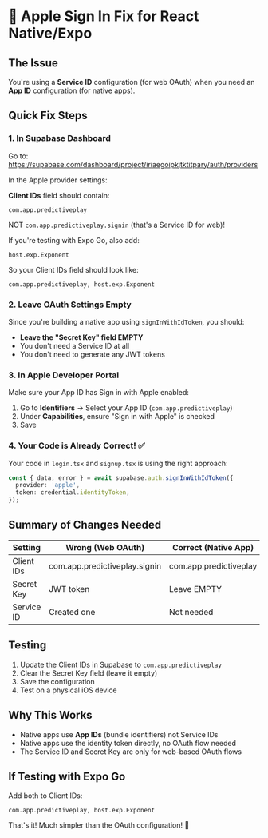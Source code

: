 # 🍎 Apple Sign In Fix for React Native/Expo

## The Issue
You're using a **Service ID** configuration (for web OAuth) when you need an **App ID** configuration (for native apps).

## Quick Fix Steps

### 1. In Supabase Dashboard
Go to: https://supabase.com/dashboard/project/iriaegoipkjtktitpary/auth/providers

In the Apple provider settings:

**Client IDs** field should contain:
```
com.app.predictiveplay
```

NOT `com.app.predictiveplay.signin` (that's a Service ID for web)!

If you're testing with Expo Go, also add:
```
host.exp.Exponent
```

So your Client IDs field should look like:
```
com.app.predictiveplay, host.exp.Exponent
```

### 2. Leave OAuth Settings Empty
Since you're building a native app using `signInWithIdToken`, you should:
- **Leave the "Secret Key" field EMPTY**
- You don't need a Service ID at all
- You don't need to generate any JWT tokens

### 3. In Apple Developer Portal
Make sure your App ID has Sign in with Apple enabled:
1. Go to **Identifiers** → Select your App ID (`com.app.predictiveplay`)
2. Under **Capabilities**, ensure "Sign in with Apple" is checked
3. Save

### 4. Your Code is Already Correct! ✅
Your code in `login.tsx` and `signup.tsx` is using the right approach:
```typescript
const { data, error } = await supabase.auth.signInWithIdToken({
  provider: 'apple',
  token: credential.identityToken,
});
```

## Summary of Changes Needed

| Setting | Wrong (Web OAuth) | Correct (Native App) |
|---------|------------------|---------------------|
| Client IDs | com.app.predictiveplay.signin | com.app.predictiveplay |
| Secret Key | JWT token | Leave EMPTY |
| Service ID | Created one | Not needed |

## Testing
1. Update the Client IDs in Supabase to `com.app.predictiveplay`
2. Clear the Secret Key field (leave it empty)
3. Save the configuration
4. Test on a physical iOS device

## Why This Works
- Native apps use **App IDs** (bundle identifiers) not Service IDs
- Native apps use the identity token directly, no OAuth flow needed
- The Service ID and Secret Key are only for web-based OAuth flows

## If Testing with Expo Go
Add both to Client IDs:
```
com.app.predictiveplay, host.exp.Exponent
```

That's it! Much simpler than the OAuth configuration! 🎉 